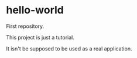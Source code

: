 # hello-world
First repository.

This project is just a tutorial.

It isn't be supposed to be used as a real application.
